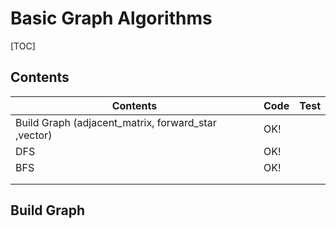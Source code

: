 # Basic Graph Algorithms



[TOC]

## Contents

| Contents                                 | Code | Test |
| ---------------------------------------- | ---- | ---- |
| Build Graph (adjacent_matrix, forward_star ,vector) | OK!  |      |
| DFS                                      | OK!  |      |
| BFS                                      | OK!  |      |
|                                          |      |      |
|                                          |      |      |



## Build Graph




